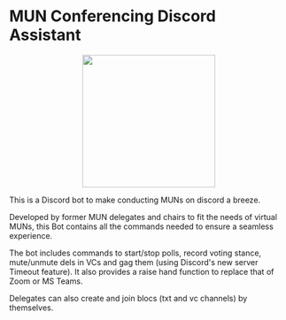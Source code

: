 # MUN Conferencing Discord Assistant
<p align="center">
  <img src='https://github.com/AnantharamanSI/MUN-Discord-Bot/assets/54242457/e2c49ecd-3f5e-412a-8df2-0eac11bd1440' width='240'>
</p>
This is a Discord bot to make conducting MUNs on discord a breeze.

Developed by former MUN delegates and chairs to fit the needs of virtual MUNs, this Bot contains all the commands needed to ensure a seamless experience.

<!-- [Check out the official docs here](https://www.python.org/). -->

The bot includes commands to start/stop polls, record voting stance, mute/unmute dels in VCs and gag them (using Discord's new server Timeout feature). It also provides a raise hand function to replace that of Zoom or MS Teams.

Delegates can also create and join blocs (txt and vc channels) by themselves.
